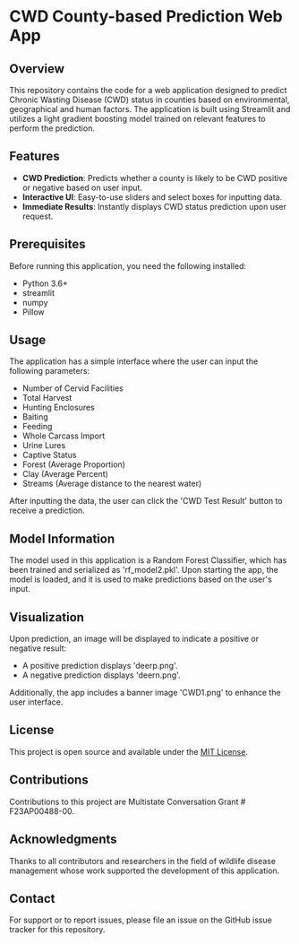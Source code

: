 # CWD County-based Prediction Web App

## Overview
This repository contains the code for a web application designed to predict Chronic Wasting Disease (CWD) status in counties based on environmental, geographical and human factors. The application is built using Streamlit and utilizes a light gradient boosting model trained on relevant features to perform the prediction.

## Features
- **CWD Prediction**: Predicts whether a county is likely to be CWD positive or negative based on user input.
- **Interactive UI**: Easy-to-use sliders and select boxes for inputting data.
- **Immediate Results**: Instantly displays CWD status prediction upon user request.

## Prerequisites
Before running this application, you need the following installed:
- Python 3.6+
- streamlit
- numpy
- Pillow



## Usage
The application has a simple interface where the user can input the following parameters:
- Number of Cervid Facilities
- Total Harvest
- Hunting Enclosures
- Baiting
- Feeding
- Whole Carcass Import
- Urine Lures
- Captive Status
- Forest (Average Proportion)
- Clay (Average Percent)
- Streams (Average distance to the nearest water)

After inputting the data, the user can click the 'CWD Test Result' button to receive a prediction.

## Model Information
The model used in this application is a Random Forest Classifier, which has been trained and serialized as 'rf_model2.pkl'. Upon starting the app, the model is loaded, and it is used to make predictions based on the user's input.

## Visualization
Upon prediction, an image will be displayed to indicate a positive or negative result:
- A positive prediction displays 'deerp.png'.
- A negative prediction displays 'deern.png'.

Additionally, the app includes a banner image 'CWD1.png' to enhance the user interface.

## License
This project is open source and available under the [MIT License](LICENSE).

## Contributions
Contributions to this project are Multistate Conversation Grant # F23AP00488-00.

## Acknowledgments
Thanks to all contributors and researchers in the field of wildlife disease management whose work supported the development of this application.

## Contact
For support or to report issues, please file an issue on the GitHub issue tracker for this repository.

